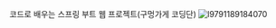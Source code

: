 코드로 배우는 스프링 부트 웹 프로젝트(구멍가게 코딩단)
![l9791189184070](https://user-images.githubusercontent.com/38122225/112097987-53394a80-8be4-11eb-89ca-17ab589c064c.jpg)
